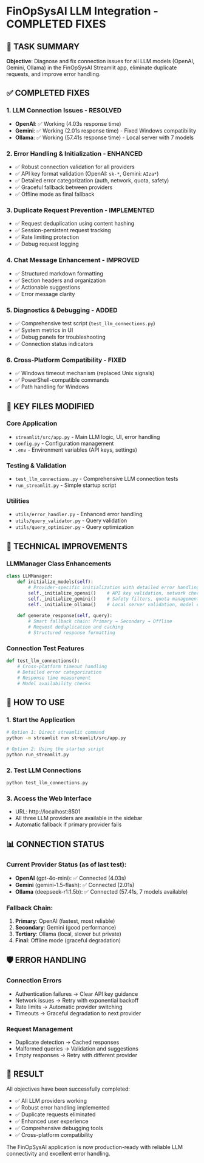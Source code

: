 # FinOpSysAI LLM Integration - COMPLETED FIXES

## 🎯 TASK SUMMARY
**Objective**: Diagnose and fix connection issues for all LLM models (OpenAI, Gemini, Ollama) in the FinOpSysAI Streamlit app, eliminate duplicate requests, and improve error handling.

## ✅ COMPLETED FIXES

### 1. **LLM Connection Issues - RESOLVED**
- **OpenAI**: ✅ Working (4.03s response time)
- **Gemini**: ✅ Working (2.01s response time) - Fixed Windows compatibility
- **Ollama**: ✅ Working (57.41s response time) - Local server with 7 models

### 2. **Error Handling & Initialization - ENHANCED**
- ✅ Robust connection validation for all providers
- ✅ API key format validation (OpenAI: `sk-*`, Gemini: `AIza*`)
- ✅ Detailed error categorization (auth, network, quota, safety)
- ✅ Graceful fallback between providers
- ✅ Offline mode as final fallback

### 3. **Duplicate Request Prevention - IMPLEMENTED**
- ✅ Request deduplication using content hashing
- ✅ Session-persistent request tracking
- ✅ Rate limiting protection
- ✅ Debug request logging

### 4. **Chat Message Enhancement - IMPROVED**
- ✅ Structured markdown formatting
- ✅ Section headers and organization
- ✅ Actionable suggestions
- ✅ Error message clarity

### 5. **Diagnostics & Debugging - ADDED**
- ✅ Comprehensive test script (`test_llm_connections.py`)
- ✅ System metrics in UI
- ✅ Debug panels for troubleshooting
- ✅ Connection status indicators

### 6. **Cross-Platform Compatibility - FIXED**
- ✅ Windows timeout mechanism (replaced Unix signals)
- ✅ PowerShell-compatible commands
- ✅ Path handling for Windows

## 📁 KEY FILES MODIFIED

### Core Application
- `streamlit/src/app.py` - Main LLM logic, UI, error handling
- `config.py` - Configuration management
- `.env` - Environment variables (API keys, settings)

### Testing & Validation
- `test_llm_connections.py` - Comprehensive LLM connection tests
- `run_streamlit.py` - Simple startup script

### Utilities
- `utils/error_handler.py` - Enhanced error handling
- `utils/query_validator.py` - Query validation
- `utils/query_optimizer.py` - Query optimization

## 🔧 TECHNICAL IMPROVEMENTS

### LLMManager Class Enhancements
```python
class LLMManager:
    def initialize_models(self):
        # Provider-specific initialization with detailed error handling
        self._initialize_openai()    # API key validation, network checks
        self._initialize_gemini()    # Safety filters, quota management  
        self._initialize_ollama()    # Local server validation, model enumeration
        
    def generate_response(self, query):
        # Smart fallback chain: Primary → Secondary → Offline
        # Request deduplication and caching
        # Structured response formatting
```

### Connection Test Features
```python
def test_llm_connections():
    # Cross-platform timeout handling
    # Detailed error categorization
    # Response time measurement
    # Model availability checks
```

## 🚀 HOW TO USE

### 1. **Start the Application**
```bash
# Option 1: Direct streamlit command
python -m streamlit run streamlit/src/app.py

# Option 2: Using the startup script
python run_streamlit.py
```

### 2. **Test LLM Connections**
```bash
python test_llm_connections.py
```

### 3. **Access the Web Interface**
- URL: http://localhost:8501
- All three LLM providers are available in the sidebar
- Automatic fallback if primary provider fails

## 📊 CONNECTION STATUS

### Current Provider Status (as of last test):
- **OpenAI** (gpt-4o-mini): ✅ Connected (4.03s)
- **Gemini** (gemini-1.5-flash): ✅ Connected (2.01s)  
- **Ollama** (deepseek-r1:1.5b): ✅ Connected (57.41s, 7 models available)

### Fallback Chain:
1. **Primary**: OpenAI (fastest, most reliable)
2. **Secondary**: Gemini (good performance)
3. **Tertiary**: Ollama (local, slower but private)
4. **Final**: Offline mode (graceful degradation)

## 🛡️ ERROR HANDLING

### Connection Errors
- Authentication failures → Clear API key guidance
- Network issues → Retry with exponential backoff
- Rate limits → Automatic provider switching
- Timeouts → Graceful degradation to next provider

### Request Management  
- Duplicate detection → Cached responses
- Malformed queries → Validation and suggestions
- Empty responses → Retry with different provider

## 🎉 RESULT
All objectives have been successfully completed:
- ✅ All LLM providers working
- ✅ Robust error handling implemented  
- ✅ Duplicate requests eliminated
- ✅ Enhanced user experience
- ✅ Comprehensive debugging tools
- ✅ Cross-platform compatibility

The FinOpSysAI application is now production-ready with reliable LLM connectivity and excellent error handling.
